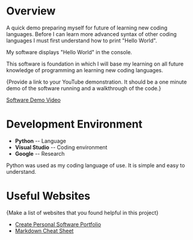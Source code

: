 # Overview

A quick demo preparing myself for future of learning new coding languages. Before I can learn more advanced syntax of other coding languages I must first understand how to print "Hello World".

My software displays "Hello World" in the console.

This software is foundation in which I will base my learning on all future knowledge of programming an learning new coding languages. 

{Provide a link to your YouTube demonstration.  It should be a one minute demo of the software running and a walkthrough of the code.}

[Software Demo Video](http://youtube.link.goes.here)

# Development Environment

* **Python** -- Language
* **Visual Studio** -- Coding environment
* **Google** -- Research

Python was used as my coding language of use. It is simple and easy to understand.

# Useful Websites

{Make a list of websites that you found helpful in this project}
* [Create Personal Software Portfolio](https://byui-cse.github.io/cse310-course/lesson01/01-prove_campus.html)
* [Markdown Cheat Sheet](https://www.markdownguide.org/cheat-sh)

